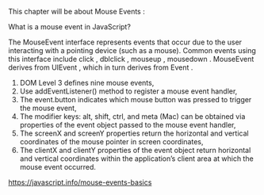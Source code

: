This chapter will be about Mouse Events : 

What is a mouse event in JavaScript?

The MouseEvent interface represents events that occur due to the user interacting with a pointing device (such as a mouse). Common events using this interface include click , dblclick , mouseup , mousedown . MouseEvent derives from UIEvent , which in turn derives from Event .

  1) DOM Level 3 defines nine mouse events,
  2) Use addEventListener() method to register a mouse event handler,
  3) The event.button indicates which mouse button was pressed to trigger the mouse event,
  4) The modifier keys: alt, shift, ctrl, and meta (Mac) can be obtained via properties of the event object passed to the mouse event handler,
  5) The screenX and screenY properties return the horizontal and vertical coordinates of the mouse pointer in screen coordinates,
  6) The clientX and clientY properties of the event object return horizontal and vertical coordinates within the application’s client area at which the mouse event occurred.


https://javascript.info/mouse-events-basics
